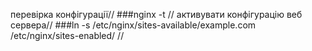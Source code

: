 перевірка конфігурації//
###nginx -t //
активувати конфігурацію веб сервера//
###ln -s /etc/nginx/sites-available/example.com /etc/nginx/sites-enabled/ //
